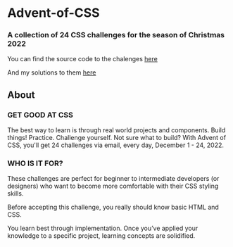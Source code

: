 # Advent-of-CSS
### A collection of 24 CSS challenges for the season of Christmas 2022
You can find the source code to the chalenges [here](https://www.adventofcss.com/)

And my solutions to them [here](https://advent-of-css-tau.vercel.app/)

## About

### GET GOOD AT CSS

The best way to learn is through real world projects and components. Build things! Practice. Challenge yourself. Not sure what to build? With Advent of CSS, you'll get 24 challenges via email, every day, December 1 - 24, 2022.

### WHO IS IT FOR?

These challenges are perfect for beginner to intermediate developers (or designers) who want to become more comfortable with their CSS styling skills.

Before accepting this challenge, you really should know basic HTML and CSS.

You learn best through implementation. Once you’ve applied your knowledge to a specific project, learning concepts are solidified.
